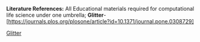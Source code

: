 **Literature References:**
All Educational materials required for computational life science under one umbrella; **Glitter**-[https://journals.plos.org/plosone/article?id=10.1371/journal.pone.0308729]

[Glitter](https://glittr.org/?per_page=25&sort_by=stargazers&sort_direction=desc)
